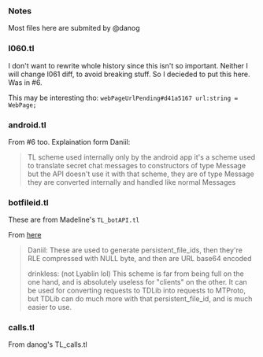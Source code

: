 ### Notes
Most files here are submited by @danog


### l060.tl
I don't want to rewrite whole history since this isn't so important.
Neither I will change l061 diff, to avoid breaking stuff.
So I decieded to put this here. Was in #6.

This may be interesting tho:
`webPageUrlPending#d41a5167 url:string = WebPage;`

### android.tl
From #6 too.
Explaination form Daniil:

> TL scheme used internally only by the android app
> it's a scheme used to translate secret chat messages to constructors of type Message
> but the API doesn't use it
> with that scheme, they are of type Message
> they are converted internally and handled like normal Messages

### botfileid.tl
These are from Madeline's `TL_botAPI.tl`

From [here](https://vk.com/topic-55882680_31509731?post=10641)
> Daniil:
> These are used to generate persistent\_file\_ids, then they're RLE
> compressed with NULL byte, and then are URL base64 encoded
>
> drinkless: (not Lyablin lol)
> This scheme is far from being full on the one hand, and is absolutely
> useless for "clients" on the other. It can be used for converting
> requests to TDLib into requests to MTProto, but TDLib can do much more
> with that persistent\_file\_id, and is much easier to use.

### calls.tl
From danog's TL\_calls.tl
